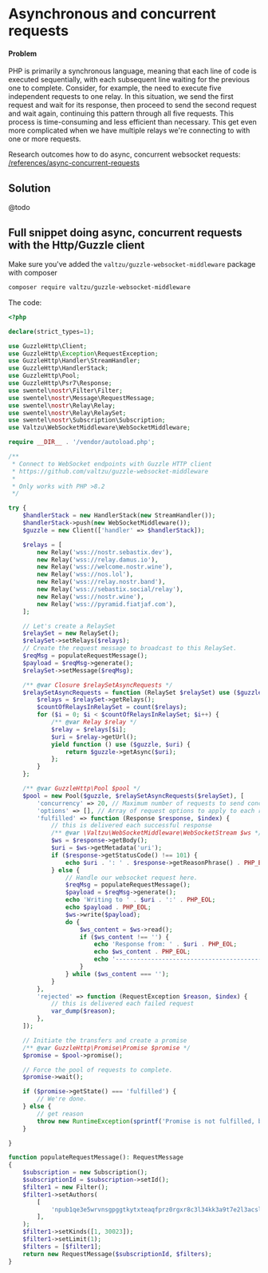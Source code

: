 # Asynchronous and concurrent requests

#### Problem
PHP is primarily a synchronous language, meaning that each line of code is executed sequentially, with each subsequent line waiting for the previous one to complete.
Consider, for example, the need to execute five independent requests to one relay. In this situation, we send the first request and wait for its response, then proceed to send the second request and wait again, continuing this pattern through all five requests. This process is time-consuming and less efficient than necessary.
This get even more complicated when we have multiple relays we're connecting to with one or more requests. 

Research outcomes how to do async, concurrent websocket requests: [/references/async-concurrent-requests](/references/async-concurrent-requests)

## Solution 

@todo

## Full snippet doing async, concurrent requests with the Http/Guzzle client

Make sure you've added the `valtzu/guzzle-websocket-middleware` package with composer 

```bash
composer require valtzu/guzzle-websocket-middleware
````

The code:

```php
<?php

declare(strict_types=1);

use GuzzleHttp\Client;
use GuzzleHttp\Exception\RequestException;
use GuzzleHttp\Handler\StreamHandler;
use GuzzleHttp\HandlerStack;
use GuzzleHttp\Pool;
use GuzzleHttp\Psr7\Response;
use swentel\nostr\Filter\Filter;
use swentel\nostr\Message\RequestMessage;
use swentel\nostr\Relay\Relay;
use swentel\nostr\Relay\RelaySet;
use swentel\nostr\Subscription\Subscription;
use Valtzu\WebSocketMiddleware\WebSocketMiddleware;

require __DIR__ . '/vendor/autoload.php';

/**
 * Connect to WebSocket endpoints with Guzzle HTTP client
 * https://github.com/valtzu/guzzle-websocket-middleware
 *
 * Only works with PHP >8.2
 */

try {
    $handlerStack = new HandlerStack(new StreamHandler());
    $handlerStack->push(new WebSocketMiddleware());
    $guzzle = new Client(['handler' => $handlerStack]);

    $relays = [
        new Relay('wss://nostr.sebastix.dev'),        
        new Relay('wss://relay.damus.io'),        
        new Relay('wss://welcome.nostr.wine'),
        new Relay('wss://nos.lol'),
        new Relay('wss://relay.nostr.band'),
        new Relay('wss://sebastix.social/relay'),
        new Relay('wss://nostr.wine'),        
        new Relay('wss://pyramid.fiatjaf.com'),
    ];

    // Let's create a RelaySet
    $relaySet = new RelaySet();
    $relaySet->setRelays($relays);
    // Create the request message to broadcast to this RelaySet.
    $reqMsg = populateRequestMessage();
    $payload = $reqMsg->generate();
    $relaySet->setMessage($reqMsg);

    /** @var Closure $relaySetAsyncRequests */
    $relaySetAsyncRequests = function (RelaySet $relaySet) use ($guzzle) {
        $relays = $relaySet->getRelays();
        $countOfRelaysInRelaySet = count($relays);
        for ($i = 0; $i < $countOfRelaysInRelaySet; $i++) {
            /** @var Relay $relay */
            $relay = $relays[$i];
            $uri = $relay->getUrl();
            yield function () use ($guzzle, $uri) {
                return $guzzle->getAsync($uri);
            };
        }
    };

    /** @var GuzzleHttp\Pool $pool */
    $pool = new Pool($guzzle, $relaySetAsyncRequests($relaySet), [
        'concurrency' => 20, // Maximum number of requests to send concurrently.
        'options' => [], // Array of request options to apply to each request to the client ($guzzle), see https://docs.guzzlephp.org/en/stable/request-options.html.
        'fulfilled' => function (Response $response, $index) {
            // this is delivered each successful response
            /** @var \Valtzu\WebSocketMiddleware\WebSocketStream $ws */
            $ws = $response->getBody();
            $uri = $ws->getMetadata('uri');
            if ($response->getStatusCode() !== 101) {
                echo $uri . ': ' . $response->getReasonPhrase() . PHP_EOL;                
            } else {
                // Handle our websocket request here.
                $reqMsg = populateRequestMessage();
                $payload = $reqMsg->generate();
                echo 'Writing to ' . $uri . ':' . PHP_EOL;
                echo $payload . PHP_EOL;
                $ws->write($payload);
                do {
                    $ws_content = $ws->read();
                    if ($ws_content !== '') {
                        echo 'Response from: ' . $uri . PHP_EOL;
                        echo $ws_content . PHP_EOL;
                        echo '-----------------------------------------------' . PHP_EOL;
                    }
                } while ($ws_content === '');
            }
        },
        'rejected' => function (RequestException $reason, $index) {
            // this is delivered each failed request
            var_dump($reason);
        },
    ]);

    // Initiate the transfers and create a promise
    /** @var GuzzleHttp\Promise\Promise $promise */
    $promise = $pool->promise();

    // Force the pool of requests to complete.
    $promise->wait();

    if ($promise->getState() === 'fulfilled') {
        // We're done.
    } else {
        // get reason
        throw new RuntimeException(sprintf('Promise is not fulfilled, but: %s', $promise->getState()));
    }

}

function populateRequestMessage(): RequestMessage
{
    $subscription = new Subscription();
    $subscriptionId = $subscription->setId();
    $filter1 = new Filter();
    $filter1->setAuthors(
        [
            'npub1qe3e5wrvnsgpggtkytxteaqfprz0rgxr8c3l34kk3a9t7e2l3acslezefe',
        ],
    );
    $filter1->setKinds([1, 30023]);
    $filter1->setLimit(1);
    $filters = [$filter1];
    return new RequestMessage($subscriptionId, $filters);    
}

```

